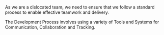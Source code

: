 As we are a dislocated team, we need to ensure that we follow a standard process to enable effective teamwork and delivery.

The Development Process involves using a variety of Tools and Systems for Communication, Collaboration and Tracking.